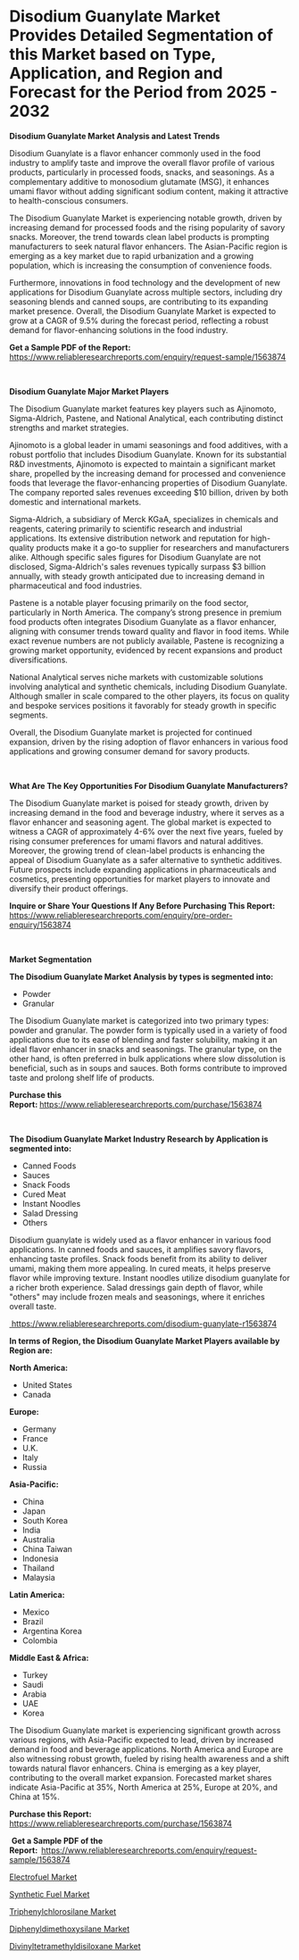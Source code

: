 <p><h1>Disodium Guanylate Market Provides Detailed Segmentation of this Market based on Type, Application, and Region and Forecast for the Period from 2025 - 2032</h1></p><p><strong>Disodium Guanylate Market Analysis and Latest Trends</strong></p>
<p><p>Disodium Guanylate is a flavor enhancer commonly used in the food industry to amplify taste and improve the overall flavor profile of various products, particularly in processed foods, snacks, and seasonings. As a complementary additive to monosodium glutamate (MSG), it enhances umami flavor without adding significant sodium content, making it attractive to health-conscious consumers.</p><p>The Disodium Guanylate Market is experiencing notable growth, driven by increasing demand for processed foods and the rising popularity of savory snacks. Moreover, the trend towards clean label products is prompting manufacturers to seek natural flavor enhancers. The Asian-Pacific region is emerging as a key market due to rapid urbanization and a growing population, which is increasing the consumption of convenience foods.</p><p>Furthermore, innovations in food technology and the development of new applications for Disodium Guanylate across multiple sectors, including dry seasoning blends and canned soups, are contributing to its expanding market presence. Overall, the Disodium Guanylate Market is expected to grow at a CAGR of 9.5% during the forecast period, reflecting a robust demand for flavor-enhancing solutions in the food industry.</p></p>
<p><strong>Get a Sample PDF of the Report:&nbsp;</strong> <a href="https://www.reliableresearchreports.com/enquiry/request-sample/1563874?utm_campaign=2009&utm_medium=2&utm_source=Github&utm_content=ia&utm_term=30012025&utm_id=disodium-guanylate">https://www.reliableresearchreports.com/enquiry/request-sample/1563874</a></p>
<p>&nbsp;</p>
<p><strong>Disodium Guanylate Major Market Players</strong></p>
<p><p>The Disodium Guanylate market features key players such as Ajinomoto, Sigma-Aldrich, Pastene, and National Analytical, each contributing distinct strengths and market strategies.</p><p>Ajinomoto is a global leader in umami seasonings and food additives, with a robust portfolio that includes Disodium Guanylate. Known for its substantial R&D investments, Ajinomoto is expected to maintain a significant market share, propelled by the increasing demand for processed and convenience foods that leverage the flavor-enhancing properties of Disodium Guanylate. The company reported sales revenues exceeding $10 billion, driven by both domestic and international markets.</p><p>Sigma-Aldrich, a subsidiary of Merck KGaA, specializes in chemicals and reagents, catering primarily to scientific research and industrial applications. Its extensive distribution network and reputation for high-quality products make it a go-to supplier for researchers and manufacturers alike. Although specific sales figures for Disodium Guanylate are not disclosed, Sigma-Aldrich's sales revenues typically surpass $3 billion annually, with steady growth anticipated due to increasing demand in pharmaceutical and food industries.</p><p>Pastene is a notable player focusing primarily on the food sector, particularly in North America. The company’s strong presence in premium food products often integrates Disodium Guanylate as a flavor enhancer, aligning with consumer trends toward quality and flavor in food items. While exact revenue numbers are not publicly available, Pastene is recognizing a growing market opportunity, evidenced by recent expansions and product diversifications.</p><p>National Analytical serves niche markets with customizable solutions involving analytical and synthetic chemicals, including Disodium Guanylate. Although smaller in scale compared to the other players, its focus on quality and bespoke services positions it favorably for steady growth in specific segments.</p><p>Overall, the Disodium Guanylate market is projected for continued expansion, driven by the rising adoption of flavor enhancers in various food applications and growing consumer demand for savory products.</p></p>
<p>&nbsp;</p>
<p><strong>What Are The Key Opportunities For Disodium Guanylate Manufacturers?</strong></p>
<p><p>The Disodium Guanylate market is poised for steady growth, driven by increasing demand in the food and beverage industry, where it serves as a flavor enhancer and seasoning agent. The global market is expected to witness a CAGR of approximately 4-6% over the next five years, fueled by rising consumer preferences for umami flavors and natural additives. Moreover, the growing trend of clean-label products is enhancing the appeal of Disodium Guanylate as a safer alternative to synthetic additives. Future prospects include expanding applications in pharmaceuticals and cosmetics, presenting opportunities for market players to innovate and diversify their product offerings.</p></p>
<p><strong>Inquire or Share Your Questions If Any Before Purchasing This Report:</strong> <a href="https://www.reliableresearchreports.com/enquiry/pre-order-enquiry/1563874?utm_campaign=2009&utm_medium=2&utm_source=Github&utm_content=ia&utm_term=30012025&utm_id=disodium-guanylate">https://www.reliableresearchreports.com/enquiry/pre-order-enquiry/1563874</a></p>
<p>&nbsp;</p>
<p><strong>Market Segmentation</strong></p>
<p><strong>The Disodium Guanylate Market Analysis by types is segmented into:</strong></p>
<p><ul><li>Powder</li><li>Granular</li></ul></p>
<p><p>The Disodium Guanylate market is categorized into two primary types: powder and granular. The powder form is typically used in a variety of food applications due to its ease of blending and faster solubility, making it an ideal flavor enhancer in snacks and seasonings. The granular type, on the other hand, is often preferred in bulk applications where slow dissolution is beneficial, such as in soups and sauces. Both forms contribute to improved taste and prolong shelf life of products.</p></p>
<p><strong>Purchase this Report:&nbsp;</strong><a href="https://www.reliableresearchreports.com/purchase/1563874?utm_campaign=2009&utm_medium=2&utm_source=Github&utm_content=ia&utm_term=30012025&utm_id=disodium-guanylate">https://www.reliableresearchreports.com/purchase/1563874</a></p>
<p>&nbsp;</p>
<p><strong>The Disodium Guanylate Market Industry Research by Application is segmented into:</strong></p>
<p><ul><li>Canned Foods</li><li>Sauces</li><li>Snack Foods</li><li>Cured Meat</li><li>Instant Noodles</li><li>Salad Dressing</li><li>Others</li></ul></p>
<p><p>Disodium guanylate is widely used as a flavor enhancer in various food applications. In canned foods and sauces, it amplifies savory flavors, enhancing taste profiles. Snack foods benefit from its ability to deliver umami, making them more appealing. In cured meats, it helps preserve flavor while improving texture. Instant noodles utilize disodium guanylate for a richer broth experience. Salad dressings gain depth of flavor, while "others" may include frozen meals and seasonings, where it enriches overall taste.</p></p>
<p><a href="https://www.reliableresearchreports.com/disodium-guanylate-r1563874?utm_campaign=2009&utm_medium=2&utm_source=Github&utm_content=ia&utm_term=30012025&utm_id=disodium-guanylate">&nbsp;https://www.reliableresearchreports.com/disodium-guanylate-r1563874</a></p>
<p><strong>In terms of Region, the Disodium Guanylate Market Players available by Region are:</strong></p>
<p>
    <p> <strong> North America: </strong>
        <ul>
            <li>United States</li>
            <li>Canada</li>
        </ul>
        </p> 
    <p> <strong> Europe: </strong>
        <ul>
            <li>Germany</li>
            <li>France</li>
            <li>U.K.</li>
            <li>Italy</li>
            <li>Russia</li>
        </ul>
        </p> 
    <p> <strong> Asia-Pacific: </strong>
        <ul>
            <li>China</li>
            <li>Japan</li>
            <li>South Korea</li>
            <li>India</li>
            <li>Australia</li>
            <li>China Taiwan</li>
            <li>Indonesia</li>
            <li>Thailand</li>
            <li>Malaysia</li>
        </ul>
        </p> 
    <p> <strong> Latin America: </strong>
        <ul>
            <li>Mexico</li>
            <li>Brazil</li>
            <li>Argentina Korea</li>
            <li>Colombia</li>
        </ul>
        </p> 
    <p> <strong> Middle East & Africa: </strong>
        <ul>
            <li>Turkey</li>
            <li>Saudi</li>
            <li>Arabia</li>
            <li>UAE</li>
            <li>Korea</li>
        </ul>
    </p>
    </p>
<p><p>The Disodium Guanylate market is experiencing significant growth across various regions, with Asia-Pacific expected to lead, driven by increased demand in food and beverage applications. North America and Europe are also witnessing robust growth, fueled by rising health awareness and a shift towards natural flavor enhancers. China is emerging as a key player, contributing to the overall market expansion. Forecasted market shares indicate Asia-Pacific at 35%, North America at 25%, Europe at 20%, and China at 15%.</p></p>
<p><strong>Purchase this Report: </strong><a href="https://www.reliableresearchreports.com/purchase/1563874?utm_campaign=2009&utm_medium=2&utm_source=Github&utm_content=ia&utm_term=30012025&utm_id=disodium-guanylate">https://www.reliableresearchreports.com/purchase/1563874</a></p>
<p>&nbsp;<strong>Get a Sample PDF of the Report:&nbsp;&nbsp;</strong><a href="https://www.reliableresearchreports.com/enquiry/request-sample/1563874?utm_campaign=2009&utm_medium=2&utm_source=Github&utm_content=ia&utm_term=30012025&utm_id=disodium-guanylate">https://www.reliableresearchreports.com/enquiry/request-sample/1563874</a></p>
<p><strong></strong></p>
<p><p><a href="https://github.com/steidmindy199393/Market-Research-Report-List-1/blob/main/electrofuel-market.md?utm_campaign=2009&utm_medium=2&utm_source=Github&utm_content=ia&utm_term=30012025&utm_id=disodium-guanylate">Electrofuel Market</a></p><p><a href="https://github.com/yazminwollma30/Market-Research-Report-List-1/blob/main/synthetic-fuel-market.md?utm_campaign=2009&utm_medium=2&utm_source=Github&utm_content=ia&utm_term=30012025&utm_id=disodium-guanylate">Synthetic Fuel Market</a></p><p><a href="https://github.com/delindacallegari68/Market-Research-Report-List-1/blob/main/triphenylchlorosilane-market.md?utm_campaign=2009&utm_medium=2&utm_source=Github&utm_content=ia&utm_term=30012025&utm_id=disodium-guanylate">Triphenylchlorosilane Market</a></p><p><a href="https://github.com/klindsey95/Market-Research-Report-List-1/blob/main/diphenyldimethoxysilane-market.md?utm_campaign=2009&utm_medium=2&utm_source=Github&utm_content=ia&utm_term=30012025&utm_id=disodium-guanylate">Diphenyldimethoxysilane Market</a></p><p><a href="https://github.com/santosh758595/Market-Research-Report-List-6/blob/main/divinyltetramethyldisiloxane-market.md?utm_campaign=2009&utm_medium=2&utm_source=Github&utm_content=ia&utm_term=30012025&utm_id=disodium-guanylate">Divinyltetramethyldisiloxane Market</a></p></p>